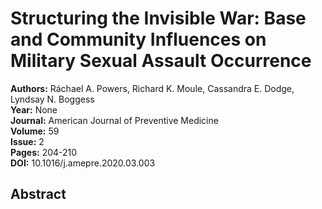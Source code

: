 # Structuring the Invisible War: Base and Community Influences on Military Sexual Assault Occurrence

**Authors:** Ráchael A. Powers, Richard K. Moule, Cassandra E. Dodge, Lyndsay N. Boggess  
**Year:** None  
**Journal:** American Journal of Preventive Medicine  
**Volume:** 59  
**Issue:** 2  
**Pages:** 204-210  
**DOI:** 10.1016/j.amepre.2020.03.003  

## Abstract


